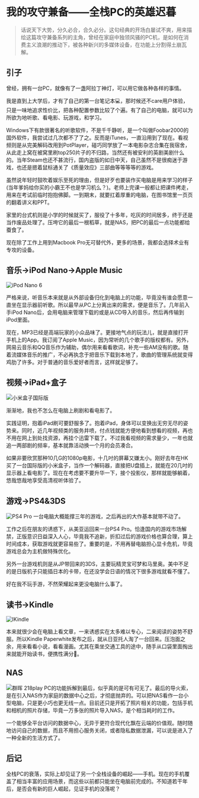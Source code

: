 # 我的攻守兼备——全栈PC的英雄迟暮

> 话说天下大势，分久必合，合久必分。这句经典的开场白屡试不爽，用来描绘这篇攻守兼备系列的主角，曾经在家庭中独领风骚的PC机，是如何在消费主义浪潮的推动下，被各种新兴的多媒体设备，在功能上分割得土崩瓦解。  

## 引子

曾经，拥有一台PC，就像有了一盏阿拉丁神灯，可以用它做各种各样的事情。

我是直到上大学后，才有了自己的第一台笔记本💻️，那时候还不care用户体验，只是一味地追求性价比，把各种配置参数比较了个遍。有了自己的电脑，就可以为所欲为地听歌、看电影、玩游戏，和学习。

Windows下有款很著名的听歌软件，不是千千静听，是一个叫做Foobar2000的国外软件，我尝试过几次都不了了之。反而是iTunes，一直沿用到了现在。看视频则是从完美解码改用到PotPlayer，碰巧同学放了一本电影杂志合集在我宿舍，从此走上窝在被窝里刷top250片子的不归路，当然还有被安利的英剧美剧什么的。当年Steam也还不甚流行，国内盗版的如日中天，自己虽然不是很痴迷于游戏，也还是摁着鼠标通关了《质量效应》三部曲等等等等的游戏。

虽然说年轻时鼓吹着娱乐至死的理由，但是好歹也要装作买电脑是用来学习的样子(当年爹妈给你买的小霸王不也是学习机么？)。老师上完课一般都让把课件拷走，用来在考试前临时抱抱佛脚。一到期末，就要扛着厚重的电脑，在图书馆里一页页的翻着讲义和PPT。

家里的台式机则是小学的时候就买了，服役了十多年，吃灰的时间居多，终于还是当作废品处理了。压垮它的最后一根稻草，就是NAS，把PC的最后一点功能都给蚕食了。

现在除了工作上用到Macbook Pro无可替代外，更多的场景，我都会选择术业有专攻的设备。

## 音乐->iPod Nano->Apple Music

![iPod Nano 6](~https://i.imgur.com/oCBg3hy.jpg~)

严格来说，听音乐本来就是从外部设备归化到电脑上的功能，毕竟没有谁会愿意一直坐在显示器前听歌。所以最早从PC上分离出来的需求，便是音乐了。几年前入手iPod Nano后，会用电脑来管理下载的或是从CD导入的音乐，然后再传输到iPod里面。

现在，MP3已经是高端玩家的小众品味了。更接地气点的玩法儿，就是直接打开手机上的App。我订阅了Apple Music，因为常听的几个歌手的版权都有。另外，网易云音乐和QQ音乐作为辅助，偶尔用来看看歌词，补充一些AM没有的歌。随着流媒体音乐的推广，不必再执念于把音乐下载到本地了，歌曲的管理系统就变得鸡肋了许多。对于普通的音乐爱好者而言，这样就足够了。

## 视频->iPad+盒子

![小米盒子国际版](~https://i.imgur.com/ONt6Sbp.jpg~)

渐渐地，我也不怎么在电脑上刷剧和看电影了。

实践证明，抱着iPad刷可要舒服多了。抱着iPad，身体可以变换出无穷无尽的姿势来。同时，近几年视频类的服务井喷，付点钱就能方便地看到想看的视频，再也不用在网上到处找资源，再挂个迅雷下载了。不过我看视频的需求量少，一年也就追一两部剧的频率，基本就靠活动换一个月的会员凑合。

如果非要欣赏那种10几G的1080p电影，十几吋的屏幕又嫌太小。刚好去年在HK买了一台国际版的小米盒子，当作一个解码器，直接把U盘插上，就能在20几吋的显示器上看电影了。现在在考虑要不要升华一下，接个投影仪，那样就能够躺着，悠哉悠哉地享受高清视听体验了。

## 游戏->PS4&3DS

![PS4 Pro](~https://i.imgur.com/zv0COS9.jpg~)
一台电脑大概能撑三年的游戏，之后再出的大作基本就带不动了。

工作之后在朋友的诱惑下，从美亚运回来一台PS4 Pro。恰逢国内的游戏市场解禁，正版意识日益深入人心，毕竟我不追新，折扣过后的游戏价格也算合理，算上时间成本，获取游戏就更容易些了。重要的是，不用再替电脑担心显卡危机，毕竟游戏总会为主机做特殊优化。

另外一台游戏机则是从JP带回来的3DS，主要玩精灵宝可梦和马里奥。美中不足的是日版机子只能插日本的卡带，在还没学会日语的情况下很多游戏就看不懂了。

好在我不玩手游，不然荣耀起来更没电脑什么事了。

## 读书->Kindle

![IKindle](~https://i.imgur.com/Myvd3Kz.jpg~)

本来就很少会在电脑上看文章，一来诱惑实在太多难以专心，二来阅读的姿势不舒服。所以Kindle Paperwhite发布之后，就从日亚托人淘了一台回来。压泡面之余，用来看看小说，看看漫画。尤其在乘坐交通工具的途中，随手从口袋里面掏出来就能开始读书，便携性满分💯。

## NAS

![群晖 218play](~https://i.imgur.com/BijQlZh.jpg?1~)
PC的功能拆解到最后，似乎真的是可有可无了。最后的导火索，是在引入NAS作为家庭的数据中心之后，才彻底抛弃的。可以把NAS看作一台小型电脑，只是更小巧也更无线一点。目前还只是开拓了照片相关的功能，包括手机和相机的照片存储，毕竟一万多张的照片导入NAS，是个相当耗时的工作。

一个能够全平台访问的数据中心，无异于更符合现代化飘在云端的价值观。随时随地访问自己的数据，而且不用担心服务关闭，或者隐私数据泄漏，可以说是进入了一种全新的生活方式了。

## 后记

全栈PC的衰落，实际上却见证了另一个全栈设备的崛起——手机。现在的手机覆盖了相当丰富的应用场景，而这些以前都只能坐在电脑前完成的。不知道若干年后，是否会有新的巨人崛起，见证手机的没落呢？
